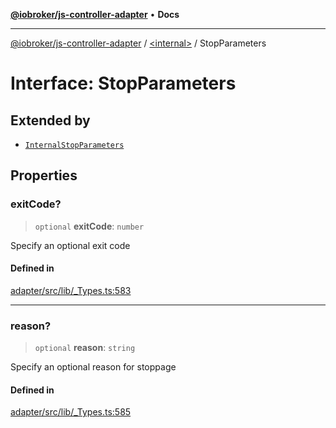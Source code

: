 [**@iobroker/js-controller-adapter**](../../README.md) • **Docs**

***

[@iobroker/js-controller-adapter](../../globals.md) / [\<internal\>](../README.md) / StopParameters

# Interface: StopParameters

## Extended by

- [`InternalStopParameters`](InternalStopParameters.md)

## Properties

### exitCode?

> `optional` **exitCode**: `number`

Specify an optional exit code

#### Defined in

[adapter/src/lib/\_Types.ts:583](https://github.com/ioBroker/ioBroker.js-controller/blob/ec9b0b016d2d4f5ad1591c6bd149fd060033bed1/packages/adapter/src/lib/_Types.ts#L583)

***

### reason?

> `optional` **reason**: `string`

Specify an optional reason for stoppage

#### Defined in

[adapter/src/lib/\_Types.ts:585](https://github.com/ioBroker/ioBroker.js-controller/blob/ec9b0b016d2d4f5ad1591c6bd149fd060033bed1/packages/adapter/src/lib/_Types.ts#L585)
